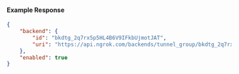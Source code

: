 <!-- Code generated for API Clients. DO NOT EDIT. -->

#### Example Response

```json
{
	"backend": {
		"id": "bkdtg_2q7rx5p5HL4B6V9IFkbUjmotJAT",
		"uri": "https://api.ngrok.com/backends/tunnel_group/bkdtg_2q7rx5p5HL4B6V9IFkbUjmotJAT"
	},
	"enabled": true
}
```
